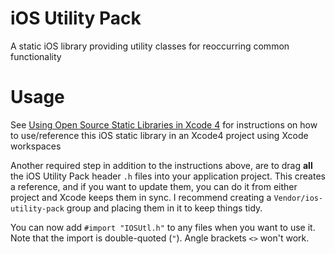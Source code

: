 # iOS Utility Pack #

A static iOS library providing utility classes for reoccurring common functionality

# Usage #

See [Using Open Source Static Libraries in Xcode 4](http://blog.carbonfive.com/2011/04/04/using-open-source-static-libraries-in-xcode-4/) for instructions on how to use/reference this iOS static library in an Xcode4 project using Xcode workspaces

Another required step in addition to the instructions above, are to drag **all** the iOS Utility Pack header `.h` files into your application project.  This creates a reference, and if you want to update them, you can do it from either project and Xcode keeps them in sync.  I recommend creating a `Vendor/ios-utility-pack` group and placing them in it to keep things tidy.

You can now add `#import "IOSUtl.h"` to any files when you want to use it.  Note that the import is double-quoted (`"`).  Angle brackets `<>` won't work.